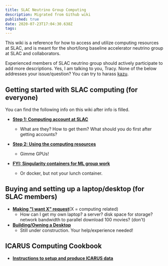 ```yaml
---
title: SLAC Neutrino Group Computing
description: Migrated from Github wiki
published: true
date: 2020-07-23T17:04:30.638Z
tags: 
---
```




This wiki is a reference for how to access and utilize computing resources at SLAC, and is meant for the short/long baseline accelerator neutrino group at SLAC and collaborators.

Experienced members of SLAC neutrino group should actively participate to add more descriptions.
Yes, I am talking to you, Tracy. None of the below addresses your issue/question? You can try to harass [kazu](https://github.com/drinkingkazu).

## Getting started with SLAC computing (for everyone)
You can find the following info on this wiki after info is filled.
* [**Step 1: Computing account at SLAC**](/guides/account)
    * What are they? How to get them? What should you do first after getting accounts?

* [**Step 2: Using the computing resources**](/guides/resources)
    * Gimme GPUs!
    
* [**FYI: Singularity containers for ML group work**](/guides/containers)
    * Or docker, but not your lunch container.

## Buying and setting up a laptop/desktop (for SLAC members)

* [**Making "I want X" request**](/guides/request)(X = computing related)
    * How can I get my own laptop? a server? disk space for storage? network bandwidth to parallel download 100 movies? (don't)
* [**Building/Owning a Desktop**](/guides/building)
    * Still under construction. Your help/experience needed!

## ICARUS Computing Cookbook

* [**Instructions to setup and produce ICARUS data**](/guides/icarus)


